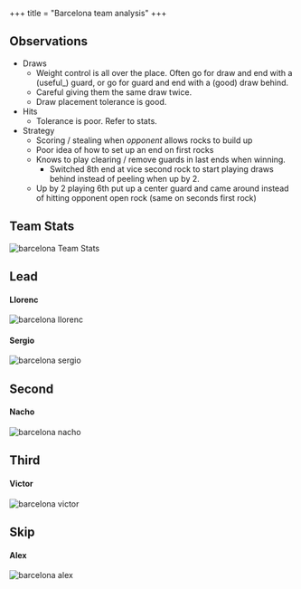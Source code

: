 +++
title = "Barcelona team analysis"
+++

## Observations
- Draws 
  - Weight control is all over the place. Often go for draw and end with a (useful_) guard, or go for guard and end with a (good) draw behind.
  - Careful giving them the same draw twice.
  - Draw placement tolerance is good.
- Hits
  - Tolerance is poor. Refer to stats.
- Strategy
  - Scoring / stealing when _opponent_ allows rocks to build up
  - Poor idea of how to set up an end on first rocks
  - Knows to play clearing / remove guards in last ends when winning.
    - Switched 8th end at vice second rock to start playing draws behind instead of peeling when up by 2.
  - Up by 2 playing 6th put up a center guard and came around instead of hitting opponent open rock (same on seconds first rock)


## Team Stats
![barcelona Team Stats](/barcelona-team-stats.png)

## Lead

#### Llorenc
![barcelona llorenc](/barcelona-llorenc.png)

#### Sergio
![barcelona sergio](/barcelona-sergio-lead.png)

## Second

#### Nacho
![barcelona nacho](/barcelona-nacho.png)


## Third

#### Victor
![barcelona victor](/barcelona-victor.png)

## Skip

#### Alex
![barcelona alex](/barcelona-alex.png)